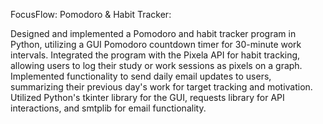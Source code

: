 FocusFlow: Pomodoro & Habit Tracker:

Designed and implemented a Pomodoro and habit tracker program in Python, utilizing a GUI Pomodoro countdown timer for 30-minute work intervals.
Integrated the program with the Pixela API for habit tracking, allowing users to log their study or work sessions as pixels on a graph.
Implemented functionality to send daily email updates to users, summarizing their previous day's work for target tracking and motivation.
Utilized Python's tkinter library for the GUI, requests library for API interactions, and smtplib for email functionality.


